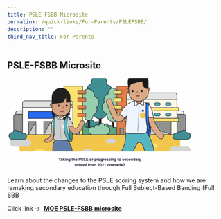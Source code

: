 ```yaml
---
title: PSLE FSBB Microsite
permalink: /quick-links/For-Parents/PSLEFSBB/
description: ""
third_nav_title: For Parents
---
```

## PSLE-FSBB Microsite

<img src="/images/Screenshot 2021-02-04 at 214356.png" style="width:85%">

Learn about the changes to the PSLE scoring system and how we are remaking secondary education through Full Subject-Based Banding (Full SBB

Click link ->  **[MOE PSLE-FSBB microsite](https://www.moe.gov.sg/microsites/psle-fsbb/index.html)**